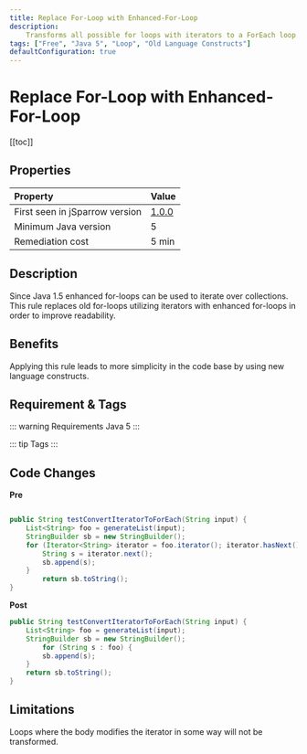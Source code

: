 ```yaml
---
title: Replace For-Loop with Enhanced-For-Loop
description:
    Transforms all possible for loops with iterators to a ForEach loop.
tags: ["Free", "Java 5", "Loop", "Old Language Constructs"]
defaultConfiguration: true
---
```


# Replace For-Loop with Enhanced-For-Loop

[[toc]]

## Properties

| Property                        | Value |
|:------------------------------- |:----- |
| First seen in jSparrow version  | [1.0.0](/eclipse/release-notes.html#_1-0-0)   |
| Minimum Java version            | 5   |
| Remediation cost                | 5 min |

## Description

Since Java 1.5 enhanced for-loops can be used to iterate over collections. This rule replaces old for-loops utilizing iterators with enhanced for-loops in order to improve readability.       

## Benefits

Applying this rule leads to more simplicity in the code base by using new language constructs.  

## Requirement & Tags

::: warning Requirements
Java 5
:::

::: tip Tags
<TagLinks />
:::

## Code Changes

__Pre__

``` java

public String testConvertIteratorToForEach(String input) {
    List<String> foo = generateList(input);
    StringBuilder sb = new StringBuilder();
    for (Iterator<String> iterator = foo.iterator(); iterator.hasNext();) {
        String s = iterator.next();
        sb.append(s);
    }
        return sb.toString();
}
```

__Post__

``` java
public String testConvertIteratorToForEach(String input) {
    List<String> foo = generateList(input);
    StringBuilder sb = new StringBuilder();
        for (String s : foo) {
        sb.append(s);
    }
    return sb.toString();
}
```

## Limitations

Loops where the body modifies the iterator in some way will not be transformed.

<VersionNotice />

